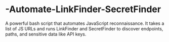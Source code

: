 # -Automate-LinkFinder-SecretFinder
A powerful bash script that automates JavaScript reconnaissance. It takes a list of JS URLs and runs LinkFinder and SecretFinder to discover endpoints, paths, and sensitive data like API keys.
